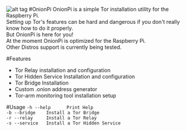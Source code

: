 ![alt tag](http://img4.hostingpics.net/pics/296111OnionPi.png)
#OnionPi
OnionPi is a simple Tor installation utility for the Raspberry Pi.</br>
Setting up Tor's features can be hard and dangerous if you don't really know how to do it properly.</br>
But OnionPi is here for you!</br>
At the moment OnionPi is optimized for the Raspberry Pi.</br>
Other Distros support is currently being tested.</br>

#Features
- Tor Relay installation and configuration</br>
- Tor Hidden Service Installation and configuration</br>
- Tor Bridge Installation</br>
- Custom .onion address generator</br>
- Tor-arm monitoring tool installation setup</br>

#Usage
`-h --help		Print Help`</br>
`-b --bridge	Install a Tor Bridge`</br>
`-r --relay 	Install a Tor Relay`</br>
`-s --service	Install a Tor Hidden Service`</br>
